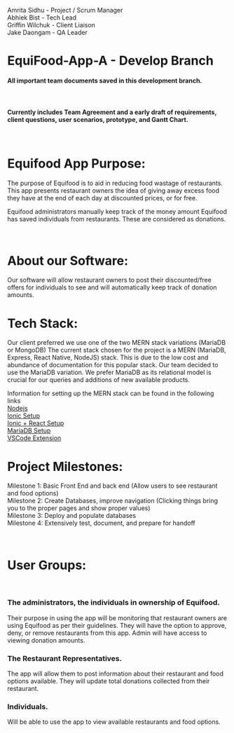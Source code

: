 Amrita Sidhu - Project / Scrum Manager <br>
Abhiek Bist - Tech Lead <br>
Griffin Wilchuk - Client Liaison <br> 
Jake Daongam - QA Leader <br>

# EquiFood-App-A - Develop Branch
#### All important team documents saved in this development branch. 
<br>

#### Currently includes Team Agreement and a early draft of requirements, client questions, user scenarios, prototype, and Gantt Chart. 


<br>

# Equifood App Purpose:
The purpose of Equifood is to aid in reducing food wastage of restaurants. This app presents restaurant owners the idea of giving away excess food they have at the end of each day at discounted prices, or for free. 

Equifood administrators manually keep track of the money amount Equifood has saved individuals from restaurants. These are considered as donations.

<br>

# About our Software:

Our software will allow restaurant owners to post their discounted/free offers for individuals to see and will automatically keep track of donation amounts.


# Tech Stack:
Our client preferred we use one of the two MERN stack variations (MariaDB or MongoDB)
The current stack chosen for the project is a MERN (MariaDB, Express, React Native, NodeJS) stack. This is due to the low cost and abundance of documentation for this popular stack. Our team decided to use the MariaDB variation. We prefer MariaDB as its relational model is crucial for our queries and additions of new available products. 
<br>

Information for setting up the MERN stack can be found in the following links <br>
[Nodejs](https://nodejs.org/en/download/)
<br>
[Ionic Setup](https://ionicframework.com/docs/intro/cli)
<br>
[Ionic + React Setup](https://ionicframework.com/docs/intro/cdn#ionic--react)
<br>
[MariaDB Setup](https://mariadb.com/get-started-with-mariadb/)
<br>
[VSCode Extension](https://ionicframework.com/docs/intro/vscode-extension)
<br>


# Project Milestones:
Milestone 1: Basic Front End and back end (Allow users to see restaurant and food options) <br>
Milestone 2: Create Databases, improve navigation (Clicking things bring you to the proper pages and show proper values) <br>
Milestone 3: Deploy and populate databases <br>
Milestone 4: Extensively test, document, and prepare for handoff








<br>

# User Groups:
<br>

### The administrators, the individuals in ownership of Equifood. 
Their purpose in using the app will be monitoring that restaurant owners are using Equifood as per their guidelines. They will have the option to approve, deny, or remove restaurants from this app. 
Admin will have access to viewing donation amounts. 
<br>


### The Restaurant Representatives.
The app will allow them to post information about their restaurant and food options available. 
They will update total donations collected from their restaurant.
<br>

### Individuals.
Will be able to use the app to view available restaurants and food options.
<br>
